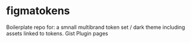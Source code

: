 # figmatokens
Boilerplate repo for:
a smnall multibrand token set / dark theme including assets linked to tokens. 
Gist Plugin pages
